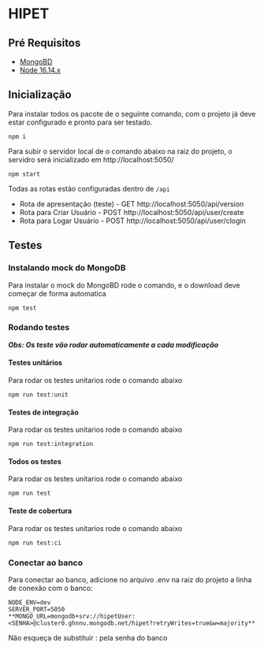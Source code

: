 # HIPET

## Pré Requisitos
- [MongoBD](https://downloads.mongodb.com/compass/mongodb-compass-1.30.1-win32-x64.zip "MongoBD")
- [Node 16.14.x](https://nodejs.org/en/ "Node 16.14.x")

## Inicialização
Para instalar todos os pacote de o seguinte comando, com o projeto já deve estar configurado e pronto para ser testado.
``` shell
npm i
```
Para subir o servidor local de o comando abaixo na raiz do projeto, o servidro será inicializado em http://localhost:5050/ 
``` shell
npm start
```
Todas as rotas estão configuradas dentro de `/api`
- Rota de apresentação (teste) - GET http://localhost:5050/api/version
- Rota para Criar Usuário - POST http://localhost:5050/api/user/create
- Rota para Logar Usuário - POST http://localhost:5050/api/user/clogin

## Testes
### Instalando mock do MongoDB

Para instalar o mock do MongoBD rode o comando, e o download deve começar de forma automatica
``` shell
npm test
```
### Rodando testes
***Obs: Os teste vão rodar automaticamente a cada modificação***

#### Testes unitários
Para rodar os testes unitarios rode o comando abaixo
``` shell
npm run test:unit
```
#### Testes de integração
Para rodar os testes unitarios rode o comando abaixo
``` shell
npm run test:integration
```
#### Todos os testes
Para rodar os testes unitarios rode o comando abaixo
``` shell
npm run test
```
#### Teste de cobertura
Para rodar os testes unitarios rode o comando abaixo
``` shell
npm run test:ci
```

### Conectar ao banco
Para conectar ao banco, adicione no arquivo .env na raiz do projeto a linha de conexão com o banco:
``` 
NODE_ENV=dev
SERVER_PORT=5050
**MONGO_URL=mongodb+srv://hipetUser:<SENHA>@cluster0.ghnnu.mongodb.net/hipet?retryWrites=true&w=majority**
```
Não esqueça de substituir : <SENHA> pela senha do banco